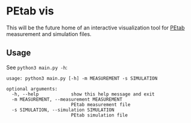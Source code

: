 # PEtab vis

This will be the future home of an interactive visualization tool for
[PEtab](https://github.com/PEtab-dev/PEtab) measurement and simulation files.

## Usage

See `python3 main.py -h`:

```
usage: python3 main.py [-h] -m MEASUREMENT -s SIMULATION

optional arguments:
  -h, --help            show this help message and exit
  -m MEASUREMENT, --measurement MEASUREMENT
                        PEtab measurement file
  -s SIMULATION, --simulation SIMULATION
                        PEtab simulation file
```
